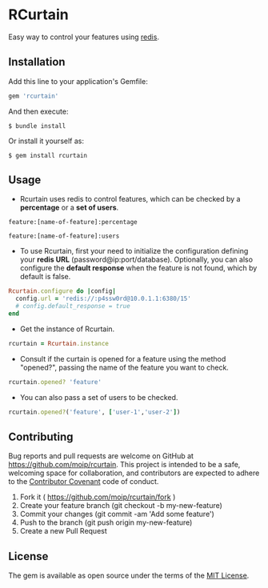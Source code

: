 # RCurtain

Easy way to control your features using [redis](http://redis.io/).

## Installation

Add this line to your application's Gemfile:

```ruby
gem 'rcurtain'
```

And then execute:

    $ bundle install

Or install it yourself as:

    $ gem install rcurtain

## Usage

* Rcurtain uses redis to control features, which can be checked by a **percentage** or a **set of users**.
```
feature:[name-of-feature]:percentage
```
```
feature:[name-of-feature]:users
```

* To use Rcurtain, first your need to initialize the configuration defining your **redis URL** (password@ip:port/database). Optionally, you can also configure the **default response** when the feature is not found, which by default is false.
```ruby
Rcurtain.configure do |config|
  config.url = 'redis://:p4ssw0rd@10.0.1.1:6380/15'
  # config.default_response = true
end
```

* Get the instance of Rcurtain.
```ruby
rcurtain = Rcurtain.instance
```

* Consult if the curtain is opened for a feature using the method "opened?", passing the name of the feature you want to check.
```ruby
rcurtain.opened? 'feature'
```

* You can also pass a set of users to be checked.
```ruby
rcurtain.opened?('feature', ['user-1','user-2'])
```

## Contributing

Bug reports and pull requests are welcome on GitHub at https://github.com/moip/rcurtain. This project is intended to be a safe, welcoming space for collaboration, and contributors are expected to adhere to the [Contributor Covenant](http://contributor-covenant.org) code of conduct.

1. Fork it ( https://github.com/moip/rcurtain/fork )
2. Create your feature branch (git checkout -b my-new-feature)
3. Commit your changes (git commit -am 'Add some feature')
4. Push to the branch (git push origin my-new-feature)
5. Create a new Pull Request

## License

The gem is available as open source under the terms of the [MIT License](http://opensource.org/licenses/MIT).
